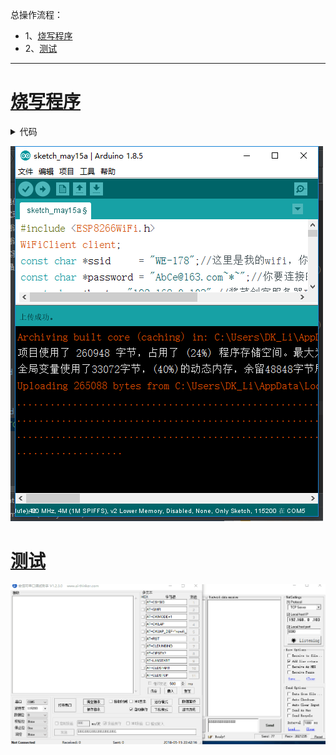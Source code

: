 总操作流程：
- 1、[烧写程序](#WiFiduino-01)
- 2、[测试](#WiFiduino-02)

***
# <a name="WiFiduino-01" href="#" >烧写程序</a>

<details>
<summary>代码</summary>

```c
#include <ESP8266WiFi.h>
WiFiClient client;
const char *ssid     = "WE-178";//这里是我的wifi，你使用时修改为你要连接的wifi ssid
const char *password = "AbCe@163.com~*~";//你要连接的wifi密码
const char *host = "192.168.0.103";//酱菜创客服务器IP
const int httpPort =8080;//端口号
void setup() {
  Serial.begin(115200);
  delay(10);
  Serial.print("Connecting to ");
  Serial.println(ssid);
  WiFi.begin(ssid, password);
  while (WiFi.status() != WL_CONNECTED) {
    delay(500);
    Serial.print(".");
  }
  Serial.println("");
  Serial.println("WiFi connected");
  Serial.println("IP address: ");
  Serial.println(WiFi.localIP());
  while (!client.connect(host, httpPort)) {
    Serial.println("connection failed");
    delay(500);
  }
  Serial.print("connecting to ");
  Serial.println(host);
  client.write("successfully\r\n");//绑定apikey,修改成你自己的apikey
  delay(10);
}

void loop() {
  while(client.available()){
    String line = client.readStringUntil('\r');
     Serial.println(line);
  }
  while(Serial.available()){
    String line = Serial.readStringUntil('\r');
    client.println(line);
  }

}
```

</details>

![](image/2-1.png)
# <a name="WiFiduino-02" href="#" >测试</a>
![](image/2-2.gif)
